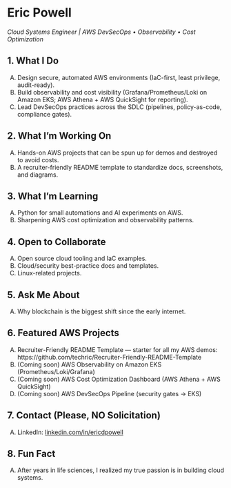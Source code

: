# Eric Powell
*Cloud Systems Engineer | AWS DevSecOps • Observability • Cost Optimization*

## 1. What I Do
<ol type="A">
  <li>Design secure, automated AWS environments (IaC-first, least privilege, audit-ready).</li>
  <li>Build observability and cost visibility (Grafana/Prometheus/Loki on Amazon EKS; AWS Athena + AWS QuickSight for reporting).</li>
  <li>Lead DevSecOps practices across the SDLC (pipelines, policy-as-code, compliance gates).</li>
</ol>

## 2. What I’m Working On
<ol type="A">
  <li>Hands-on AWS projects that can be spun up for demos and destroyed to avoid costs.</li>
  <li>A recruiter-friendly README template to standardize docs, screenshots, and diagrams.</li>
</ol>

## 3. What I’m Learning
<ol type="A">
  <li>Python for small automations and AI experiments on AWS.</li>
  <li>Sharpening AWS cost optimization and observability patterns.</li>
</ol>

## 4. Open to Collaborate
<ol type="A">
  <li>Open source cloud tooling and IaC examples.</li>
  <li>Cloud/security best-practice docs and templates.</li>
  <li> Linux-related projects. </li>
</ol>

## 5. Ask Me About
<ol type="A">
  <li>Why blockchain is the biggest shift since the early internet.</li>
</ol>

## 6. Featured AWS Projects
<ol type="A">
  <li>Recruiter-Friendly README Template — starter for all my AWS demos: https://github.com/techric/Recruiter-Friendly-README-Template</li>
  <li>(Coming soon) AWS Observability on Amazon EKS (Prometheus/Loki/Grafana)</li>
  <li>(Coming soon) AWS Cost Optimization Dashboard (AWS Athena + AWS QuickSight)</li>
  <li>(Coming soon) AWS DevSecOps Pipeline (security gates → EKS)</li>
</ol>

## 7. Contact (Please, NO Solicitation)
<ol type="A">
   <li>LinkedIn: <a href="https://www.linkedin.com/in/ericdpowell">linkedin.com/in/ericdpowell</a></li>
</ol>

## 8. Fun Fact
<ol type="A">
  <li>After years in life sciences, I realized my true passion is in building cloud systems.</li>
</ol>

